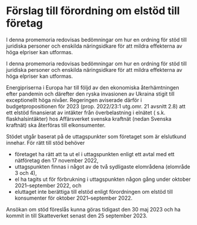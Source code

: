 # Förslag till förordning om elstöd till företag

I denna promemoria redovisas bedömningar om hur en ordning för stöd till juridiska personer och enskilda näringsidkare för att mildra effekterna av höga elpriser kan utformas.

I denna promemoria redovisas bedömningar om hur en ordning för stöd till juridiska personer och enskilda näringsidkare för att mildra effekterna av höga elpriser kan utformas.

Energipriserna i Europa har till följd av den ekonomiska återhämtningen efter pandemin och därefter den ryska invasionen av Ukraina stigit till exceptionellt höga nivåer. Regeringen aviserade därför i budgetpropositionen för 2023 (prop. 2022/23:1 utg.omr. 21 avsnitt 2.8) att ett elstöd finansierat av intäkter från överbelastning i elnätet ( s.k. flaskhalsintäkter) hos Affärsverket svenska kraftnät (nedan Svenska kraftnät) ska återföras till elkonsumenter.

Stödet utgår baserat på de uttagspunkter som företaget som är elslutkund innehar. För rätt till stöd behöver

* företaget ha rätt att ta ut el i uttagspunkten enligt ett avtal med ett nätföretag den 17 november 2022,
* uttagspunkten finnas i något av de två sydligaste elområdena (elområde 3 och 4),
* el ha tagits ut för förbrukning i uttagspunkten någon gång under oktober 2021–september 2022, och
* eluttaget inte berättiga till elstöd enligt förordningen om elstöd till konsumenter för oktober 2021–september 2022.

Ansökan om stöd föreslås kunna göras tidigast den 30 maj 2023 och ha kommit in till Skatteverket senast den 25 september 2023.
